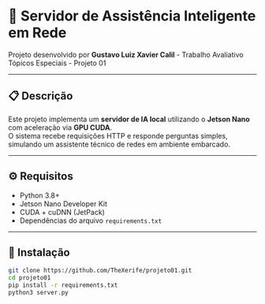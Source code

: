 # 🧠 Servidor de Assistência Inteligente em Rede
Projeto desenvolvido por **Gustavo Luiz Xavier Calil** -
Trabalho Avaliativo Tópicos Especiais - Projeto 01


---

## 📋 Descrição
Este projeto implementa um **servidor de IA local** utilizando o **Jetson Nano** com aceleração via **GPU CUDA**.  
O sistema recebe requisições HTTP e responde perguntas simples, simulando um assistente técnico de redes em ambiente embarcado.

---

## ⚙️ Requisitos
- Python 3.8+
- Jetson Nano Developer Kit
- CUDA + cuDNN (JetPack)
- Dependências do arquivo `requirements.txt`

---

## 🚀 Instalação
```bash
git clone https://github.com/TheXerife/projeto01.git
cd projeto01
pip install -r requirements.txt
python3 server.py
